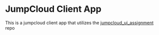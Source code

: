 # JumpCloud Client App
This is a jumpcloud client app that utilizes the [jumpcloud_ui_assignment](https://github.com/TheJumpCloud/jumpcloud-ui-assignment) repo
